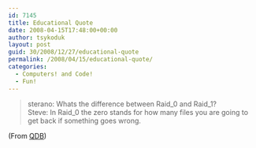 ```yaml
---
id: 7145
title: Educational Quote
date: 2008-04-15T17:48:00+00:00
author: tsykoduk
layout: post
guid: 30/2008/12/27/educational-quote
permalink: /2008/04/15/educational-quote/
categories:
  - Computers! and Code!
  - Fun!
---
```

<blockquote>sterano: Whats the difference between Raid_0 and Raid_1?<br />
Steve: In Raid_0 the zero stands for how many files you are going to get back if something goes wrong.<br /></blockquote>

(From <a href="http://bash.org/?854608"><span class="caps">QDB</span></a>)